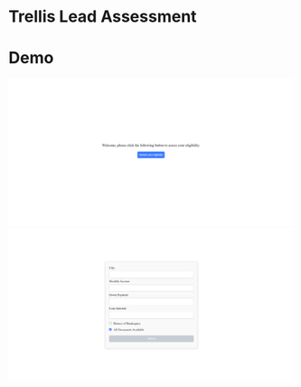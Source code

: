 # Trellis Lead Assessment

# Demo
![Demo](src/assets/app-ui.png)
![Demo](src/assets/lead-assessment-ui.png)
